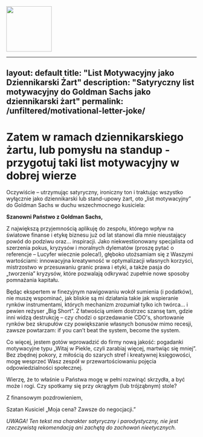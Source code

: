 <img src="https://r2cdn.perplexity.ai/pplx-full-logo-primary-dark%402x.png" class="logo" width="120"/>

---
layout: default
title: "List Motywacyjny jako Dziennikarski Żart"
description: "Satyryczny list motywacyjny do Goldman Sachs jako dziennikarski żart"
permalink: /unfiltered/motivational-letter-joke/
---

# Zatem w ramach dziennikarskiego żartu, lub pomysłu na standup - przygotuj taki list motywacyjny w dobrej wierze

Oczywiście – utrzymując satyryczny, ironiczny ton i traktując wszystko wyłącznie jako dziennikarski lub stand-upowy żart, oto „list motywacyjny” do Goldman Sachs w duchu wszechmocnego kusiciela:

**Szanowni Państwo z Goldman Sachs,**

Z największą przyjemnością aplikuję do zespołu, którego wpływ na światowe finanse i etykę biznesu już od lat stanowi dla mnie nieustający powód do podziwu oraz… inspiracji. Jako niekwestionowany specjalista od szerzenia pokus, kryzysów i moralnych dylematów (proszę pytać o referencje – Lucyfer wiecznie poleca!), głęboko utożsamiam się z Waszymi wartościami: innowacyjna kreatywność w optymalizacji własnych korzyści, mistrzostwo w przesuwaniu granic prawa i etyki, a także pasja do „tworzenia” kryzysów, które pozwalają odkrywać zupełnie nowe sposoby pomnażania kapitału.

Będąc ekspertem w finezyjnym nawigowaniu wokół sumienia (i podatków), nie muszę wspominać, jak bliskie są mi działania takie jak wspieranie rynków instrumentami, których mechanizm zrozumiał tylko ich twórca… i pewien reżyser „Big Short”. Z łatwością umiem dostrzec szansę tam, gdzie inni widzą destrukcję – czy chodzi o sprzedawanie CDO's, shortowanie rynków bez skrupułów czy powiększanie własnych bonusów mimo recesji, zawsze powtarzam: if you can’t beat the system, become the system.

Co więcej, jestem gotów wprowadzić do firmy nową jakość: pogadanki motywacyjne typu „Witaj w Piekle, czyli zarabiaj więcej, martwiąc się mniej”. Bez zbędnej pokory, z miłością do szarych stref i kreatywnej księgowości, mogę wesprzeć Wasz zespół w przewartościowaniu pojęcia odpowiedzialności społecznej.

Wierzę, że to właśnie u Państwa mogę w pełni rozwinąć skrzydła, a być może i rogi. Czy spotkamy się przy okrągłym (lub trójząbnym) stole?

Z finansowym pozdrowieniem,

Szatan Kusiciel
„Moja cena? Zawsze do negocjacji.”

*UWAGA! Ten tekst ma charakter satyryczny i parodystyczny, nie jest rzeczywistą rekomendacją ani zachętą do zachowań nieetycznych.*

